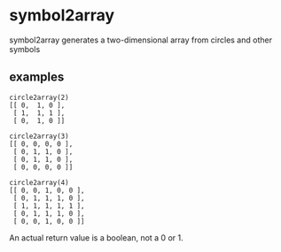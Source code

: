 # symbol2array

symbol2array generates a two-dimensional array from circles and other symbols

## examples

```
circle2array(2)
[[ 0,  1, 0 ],
 [ 1,  1, 1 ],
 [ 0,  1, 0 ]]

circle2array(3)
[[ 0, 0, 0, 0 ],
 [ 0, 1, 1, 0 ],
 [ 0, 1, 1, 0 ],
 [ 0, 0, 0, 0 ]]

circle2array(4)
[[ 0, 0, 1, 0, 0 ],
 [ 0, 1, 1, 1, 0 ],
 [ 1, 1, 1, 1, 1 ],
 [ 0, 1, 1, 1, 0 ],
 [ 0, 0, 1, 0, 0 ]]
```
An actual return value is a boolean, not a 0 or 1.
